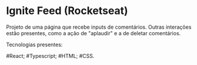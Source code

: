# Ignite Feed (Rocketseat)

Projeto de uma página que recebe inputs de comentários. Outras interações estão presentes, como a ação de "aplaudir" e a de deletar comentários.

Tecnologias presentes:

#React;
#Typescript;
#HTML;
#CSS.
